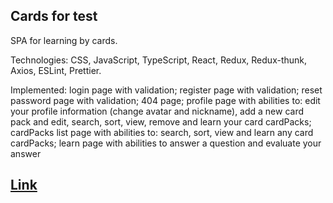 ## Cards for test
SPA for learning by cards.

Technologies: CSS, JavaScript, TypeScript, React, Redux, Redux-thunk, Axios, ESLint, Prettier.

Implemented: login page with validation; register page with validation; reset password page with validation; 404 page; profile page with abilities to: edit your profile information (change avatar and nickname), add a new card pack and edit, search, sort, view, remove and learn your card cardPacks; cardPacks list page with abilities to: search, sort, view and learn any card cardPacks; learn page with abilities to answer a question and evaluate your answer

## [Link](https://vladimirgromyko.github.io/cards-for-test)